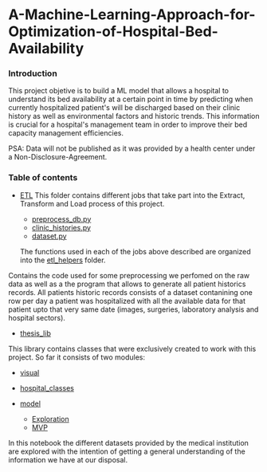 # A-Machine-Learning-Approach-for-Optimization-of-Hospital-Bed-Availability

### Introduction

This project objetive is to build a ML model that allows a hospital to understand its bed availability at a certain point in time by predicting when currently hospitalized patient's will be discharged based on their clinic history as well as environmental factors and historic trends. This  information is crucial for a hospital's management team in order to improve their bed capacity management efficiencies.

PSA: Data will not be published as it was provided by a health center under a Non-Disclosure-Agreement. 

### Table of contents


* [ETL](https://github.com/josedallavia/A-Machine-Learning-Approach-for-Prediction-of-Hospital-Bed-Availability/tree/master/ETL)
This folder contains different jobs that take part into the Extract, Transform and Load process of this project. 

  * [preprocess_db.py](https://github.com/josedallavia/A-Machine-Learning-Approach-for-Prediction-of-Hospital-Bed-Availability/blob/master/ETL/preprocess_db.py)
  * [clinic_histories.py](https://github.com/josedallavia/A-Machine-Learning-Approach-for-Prediction-of-Hospital-Bed-Availability/blob/master/ETL/clinic_histories.py)
  * [dataset.py](https://github.com/josedallavia/A-Machine-Learning-Approach-for-Prediction-of-Hospital-Bed-Availability/blob/master/ETL/dataset.py)
  
  The functions used in each of the jobs above described are organized into the [etl_helpers](https://github.com/josedallavia/A-Machine-Learning-Approach-for-Prediction-of-Hospital-Bed-Availability/tree/master/ETL/etl_helpers) folder.

Contains the code used for some preprocessing we perfomed on the raw data as well as a the program that allows to generate all  patient historics records. All patients historic records consists of a dataset contanining one row per day a patient was hospitalized with all the available data for that patient upto that very same date (images, surgeries, laboratory analysis and hospital sectors). 

* [thesis_lib](https://github.com/josedallavia/A-Machine-Learning-Approach-for-Prediction-of-Hospital-Bed-Availability/tree/master/thesis_lib)

This library contains classes that were exclusively created to work with this project. So far it consists of two modules: 
  * [visual](https://github.com/josedallavia/A-Machine-Learning-Approach-for-Prediction-of-Hospital-Bed-Availability/blob/master/thesis_lib/visual.py)
  * [hospital_classes](https://github.com/josedallavia/A-Machine-Learning-Approach-for-Prediction-of-Hospital-Bed-Availability/blob/master/thesis_lib/hospital_classes.py)

* [model](https://github.com/josedallavia/A-Machine-Learning-Approach-for-Prediction-of-Hospital-Bed-Availability/tree/master/model)

  * [Exploration](https://github.com/josedallavia/A-Machine-Learning-Approach-for-Prediction-of-Hospital-Bed-Availability/blob/master/model/Exploratory.ipynb)
  * [MVP](https://github.com/josedallavia/A-Machine-Learning-Approach-for-Prediction-of-Hospital-Bed-Availability/blob/master/model/MVP.ipynb)


In this notebook the different datasets provided by the medical institution are explored with the intention of getting a general understanding of the information we have at our disposal.

